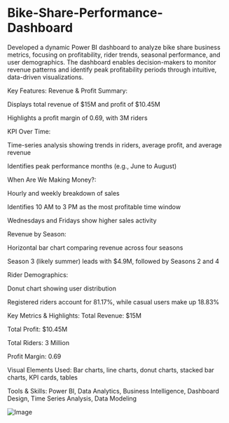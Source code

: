 # Bike-Share-Performance-Dashboard

Developed a dynamic Power BI dashboard to analyze bike share business metrics, focusing on profitability, rider trends, seasonal performance, and user demographics. The dashboard enables decision-makers to monitor revenue patterns and identify peak profitability periods through intuitive, data-driven visualizations.

Key Features:
Revenue & Profit Summary:

Displays total revenue of $15M and profit of $10.45M

Highlights a profit margin of 0.69, with 3M riders

KPI Over Time:

Time-series analysis showing trends in riders, average profit, and average revenue

Identifies peak performance months (e.g., June to August)

When Are We Making Money?:

Hourly and weekly breakdown of sales

Identifies 10 AM to 3 PM as the most profitable time window

Wednesdays and Fridays show higher sales activity

Revenue by Season:

Horizontal bar chart comparing revenue across four seasons

Season 3 (likely summer) leads with $4.9M, followed by Seasons 2 and 4

Rider Demographics:

Donut chart showing user distribution

Registered riders account for 81.17%, while casual users make up 18.83%

Key Metrics & Highlights:
Total Revenue: $15M

Total Profit: $10.45M

Total Riders: 3 Million

Profit Margin: 0.69

Visual Elements Used:
Bar charts, line charts, donut charts, stacked bar charts, KPI cards, tables

Tools & Skills:
Power BI, Data Analytics, Business Intelligence, Dashboard Design, Time Series Analysis, Data Modeling

![Image](https://github.com/user-attachments/assets/72eb8467-5a91-49b8-8eed-4787c8dd1a89)
